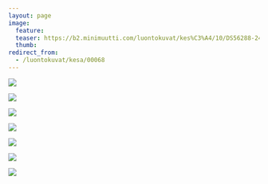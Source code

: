 ```yaml
---
layout: page
image:
  feature:
  teaser: https://b2.minimuutti.com/luontokuvat/kes%C3%A4/10/DS56288-245px.jpg
  thumb:
redirect_from:
  - /luontokuvat/kesa/00068
---
```


![](https://b2.minimuutti.com/luontokuvat/kes%C3%A4/10/DS56281-800px.jpg)

![](https://b2.minimuutti.com/luontokuvat/kes%C3%A4/10/DS56284-800px.jpg)

![](https://b2.minimuutti.com/luontokuvat/kes%C3%A4/10/DS56288-800px.jpg)

![](https://b2.minimuutti.com/luontokuvat/kes%C3%A4/3/DS18926-800px.jpg)

![](https://b2.minimuutti.com/luontokuvat/kes%C3%A4/3/DS18927-800px.jpg)

![](https://b2.minimuutti.com/luontokuvat/kes%C3%A4/3/DS18931-800px.jpg)

![](https://b2.minimuutti.com/luontokuvat/kes%C3%A4/3/DS18937-800px.jpg)
